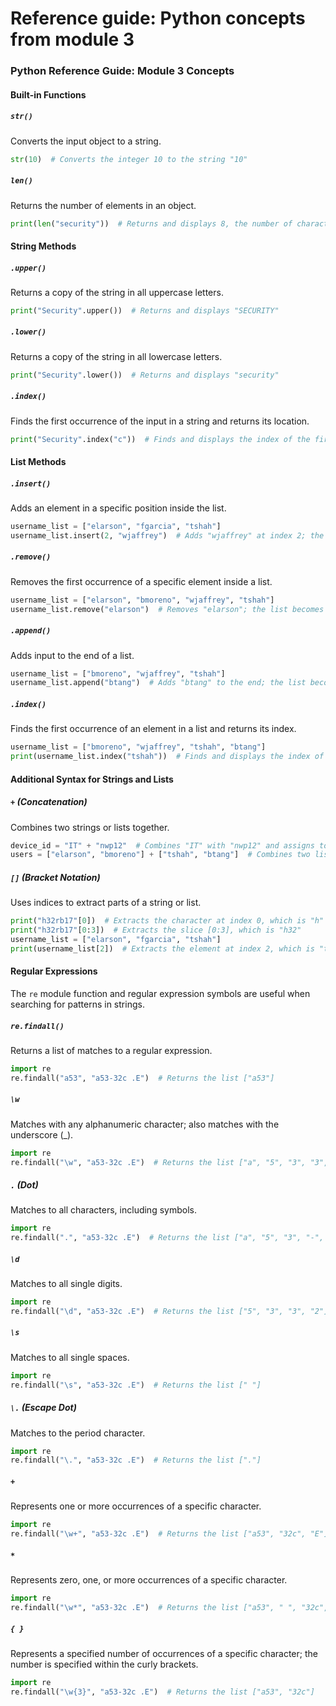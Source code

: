 # Reference guide: Python concepts from module 3

### Python Reference Guide: Module 3 Concepts

#### Built-in Functions

##### `str()`
Converts the input object to a string.
```python
str(10)  # Converts the integer 10 to the string "10"
```

##### `len()`
Returns the number of elements in an object.
```python
print(len("security"))  # Returns and displays 8, the number of characters in the string "security"
```

#### String Methods

##### `.upper()`
Returns a copy of the string in all uppercase letters.
```python
print("Security".upper())  # Returns and displays "SECURITY"
```

##### `.lower()`
Returns a copy of the string in all lowercase letters.
```python
print("Security".lower())  # Returns and displays "security"
```

##### `.index()`
Finds the first occurrence of the input in a string and returns its location.
```python
print("Security".index("c"))  # Finds and displays the index of the first occurrence of "c" as 2
```

#### List Methods

##### `.insert()`
Adds an element in a specific position inside the list.
```python
username_list = ["elarson", "fgarcia", "tshah"]
username_list.insert(2, "wjaffrey")  # Adds "wjaffrey" at index 2; the list becomes ["elarson", "fgarcia", "wjaffrey", "tshah"]
```

##### `.remove()`
Removes the first occurrence of a specific element inside a list.
```python
username_list = ["elarson", "bmoreno", "wjaffrey", "tshah"]
username_list.remove("elarson")  # Removes "elarson"; the list becomes ["fgarcia", "wjaffrey", "tshah"]
```

##### `.append()`
Adds input to the end of a list.
```python
username_list = ["bmoreno", "wjaffrey", "tshah"]
username_list.append("btang")  # Adds "btang" to the end; the list becomes ["fgarcia", "wjaffrey", "tshah", "btang"]
```

##### `.index()`
Finds the first occurrence of an element in a list and returns its index.
```python
username_list = ["bmoreno", "wjaffrey", "tshah", "btang"]
print(username_list.index("tshah"))  # Finds and displays the index of the first occurrence of "tshah" as 2
```

#### Additional Syntax for Strings and Lists

##### `+` (Concatenation)
Combines two strings or lists together.
```python
device_id = "IT" + "nwp12"  # Combines "IT" with "nwp12" and assigns to the variable device_id
users = ["elarson", "bmoreno"] + ["tshah", "btang"]  # Combines two lists
```

##### `[]` (Bracket Notation)
Uses indices to extract parts of a string or list.
```python
print("h32rb17"[0])  # Extracts the character at index 0, which is "h"
print("h32rb17"[0:3])  # Extracts the slice [0:3], which is "h32"
username_list = ["elarson", "fgarcia", "tshah"]
print(username_list[2])  # Extracts the element at index 2, which is "tshah"
```

#### Regular Expressions

The `re` module function and regular expression symbols are useful when searching for patterns in strings.

##### `re.findall()`
Returns a list of matches to a regular expression.
```python
import re
re.findall("a53", "a53-32c .E")  # Returns the list ["a53"]
```

##### `\w`
Matches with any alphanumeric character; also matches with the underscore (_).
```python
import re
re.findall("\w", "a53-32c .E")  # Returns the list ["a", "5", "3", "3", "2", "c", "E"]
```

##### `.` (Dot)
Matches to all characters, including symbols.
```python
import re
re.findall(".", "a53-32c .E")  # Returns the list ["a", "5", "3", "-", "3", "2", "c", " ", ".", "E"]
```

##### `\d`
Matches to all single digits.
```python
import re
re.findall("\d", "a53-32c .E")  # Returns the list ["5", "3", "3", "2"]
```

##### `\s`
Matches to all single spaces.
```python
import re
re.findall("\s", "a53-32c .E")  # Returns the list [" "]
```

##### `\.` (Escape Dot)
Matches to the period character.
```python
import re
re.findall("\.", "a53-32c .E")  # Returns the list ["."]
```

##### `+`
Represents one or more occurrences of a specific character.
```python
import re
re.findall("\w+", "a53-32c .E")  # Returns the list ["a53", "32c", "E"]
```

##### `*`
Represents zero, one, or more occurrences of a specific character.
```python
import re
re.findall("\w*", "a53-32c .E")  # Returns the list ["a53", " ", "32c", " ", " ", "E"]
```

##### `{ }`
Represents a specified number of occurrences of a specific character; the number is specified within the curly brackets.
```python
import re
re.findall("\w{3}", "a53-32c .E")  # Returns the list ["a53", "32c"]
```